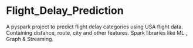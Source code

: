 # Flight_Delay_Prediction
A pyspark project to predict flight delay categories using USA flight data. Containing distance, route, city and other features. Spark libraries like ML , Graph &amp; Streaming.
